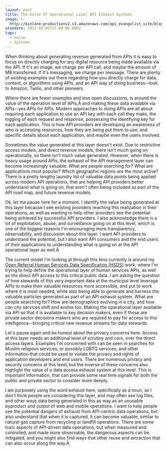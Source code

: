 ```yaml
---
layout: post
title: The Value Of Operational Level API Exhaust Systems
image: >-
  http://kinlane-productions2.s3.amazonaws.com/api_evangelist_site/blog/api_data_exhaust_system.jpg
atomdate: 2017-05-05T21:00:00.000Z
tags:
  - Value
  - Systems
---
```

When thinking about generating revenue generated from APIs it is easy to focus on directly charging for any digital resource being made available via the API. If it's an image, we charge per API call, and maybe the amount of MB transferred. If it's messaging, we charge per message. There are plenty of existing examples out there regarding how you directly charge for data, content, or algorithms using APIs, and an API way of doing business--look to Amazon, Twilio, and other pioneers.

Where there are fewer examples and less open discussions, is around the value of the operation level of APIs,Â and making these data available via APIs--yes APIs for APIs. Modern approaches to doing APIs are all about requiring each application to use an API key with each call they make, the logging of each request and response, possessing the identifying key for each application. This is how API providers are developing an awareness of who is accessing resources, how they are being put them to use, and specific details about each application, and maybe even the users involved.

Sometimes the value generated at this layer doesn't exist. Due to restrictive access models, and direct revenue models, there isn't much going on operationally, so there isn't much value generated. However, when there is heavy usage around APIs, the exhaust of the API management layer can become increasingly valuable. What are people searching for? What are applications most popular? Which geographic regions are the most active? There is a pretty lengthy laundry list of valuable data points being applied across modern API operations, that are helping API providers better understand what is going on, that aren't often being included as part of the API road map, and future revenue models.

Ok, let me pause here for a moment. I identify the value being generated at this layer because I see existing providers reaching this realization in their operations, as well as wanting to help other providers see the potential being achieved by successful API providers. I also acknowledge there is a lot of exploitation, abuse, and surveillance going on at this level, which is one of the biggest reasons I'm encouraging more transparency, observability, and discussion about this layer. I want API providers to understand the potential, but I also want API consumers and the end users of their applications to understanding what is going on at the API operational layer as well.Â 

The current model I'm looking at through this lens currently is around my [Open Referral Human Services Data Specification (HSDS)](http://apievangelist.com/2016/03/31/gathering-my-thoughts-about-open-referral-and-the-human-services-api/) work, where I'm trying to help define the operational layer of human services APIs, as well as the direct API access to this critical public data. I am asking the question of how stewards of this very important data at the municipal level leverage APIs to make their valuable resources more accessible, and put to work where it is most needed, while also being able to generate and harness the valuable particles generated as part of an API exhaust system. What are people searching for? How are demographics evolving in a city, and how can city services shift and evolve too. Making the operational layer available via API so that it is available to key decision makers, even if those are private sector decisions makers who are required to pay for access to this intelligence--bringing critical new revenue streams for data stewards.

Let's pause again and be honest about the privacy concerns here. Access at this layer needs an additional level of scrutiny and care, over the direct access layers. Examples I'm concerned with can be seen in searches for Muslim religious services, or possibly LGBTQ services, and other information that could be used to violate the privacy and rights of application developers and end users. There are numerous privacy and security concerns at this level, but the inverse of these concerns also highlight the value of a data access exhaust system at this level. This is important information, that can provide some real time signals for both the public and private sector to consider more deeply.

I am purposely using the word exhaust here, specifically as a noun, as I don't think people are considering this layer, and may often see log files, and other ways data being generated in this as way as an unusable byproduct and output of web and mobile operations. I want to help people see the potential dangers of exhaust from API-centric data operations, but also understand that when it is captured, it can become valuable, similar to natural gas capture from recycling or landfill operations. There are some toxic aspects of API-driven data operations, but when measured and controlled, and made more observable, the dangerous aspects can be mitigated, and you might also find ways that other reuse and extraction that can also occur along the way.Â